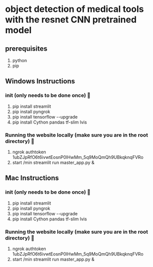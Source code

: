 # object detection of medical tools with the resnet CNN pretrained model

## prerequisites
1. python
2. pip

## Windows Instructions
### init (only needs to be done once) :frog:
1. pip install streamlit
2. pip install pyngrok
3. pip install tensorflow --upgrade
4. pip install Cython pandas tf-slim lvis

### Running the website locally (make sure you are in the root directory) :chicken:
1. ngrok authtoken 1ubZJpRfO6t6ivwtEosnP0IHwMm_5q9MoQmQh9UBkqknqFVRo
2. start /min streamlit run master_app.py &

## Mac Instructions
### init (only needs to be done once) :frog:
1. pip install streamlit
2. pip install pyngrok
3. pip install tensorflow --upgrade
4. pip install Cython pandas tf-slim lvis

### Running the website locally (make sure you are in the root directory) :chicken:
1. ngrok authtoken 1ubZJpRfO6t6ivwtEosnP0IHwMm_5q9MoQmQh9UBkqknqFVRo
2. start /min streamlit run master_app.py &